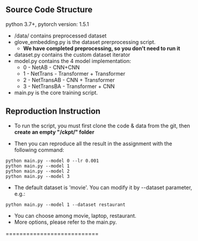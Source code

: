 ## Source Code Structure

python 3.7+, pytorch version: 1.5.1

- /data/ contains preprocessed dataset
- glove_embedding.py is the dataset prerprocessing script.
  - **We have completed preprocessing, so you don't need to run it**
- dataset.py contains the custom dataset iterator
- model.py contains the 4 model implementation:
  - 0 - NetAB - CNN+CNN
  - 1 - NetTrans - Transformer + Transformer
  - 2 - NetTransAB - CNN + Transformer
  - 3 - NetTransBA - Transformer + CNN
- main.py is the core training script.

## Reproduction Instruction

- To run the script, you must first clone the code & data from the git, then **create an empty "/ckpt/" folder**

- Then you can reproduce all the result in the assignment with the following command:

```shell
python main.py --model 0 --lr 0.001
python main.py --model 1
python main.py --model 2
python main.py --model 3
```

- The default dataset is 'movie'. You can modify it by --dataset parameter, e.g.:

```shell
python main.py --model 1 --dataset restaurant
```

- You can choose among movie, laptop, restaurant. 
- More options, please refer to the main.py.

===========================